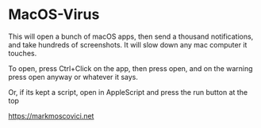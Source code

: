 # MacOS-Virus
This will open a bunch of macOS apps, then send a thousand notifications, and take hundreds of screenshots. It will slow down any mac computer it touches. 

To open, press Ctrl+Click on the app, then press open, and on the warning press open anyway or whatever it says.

Or, if its kept a script, open in AppleScript and press the run button at the top

https://markmoscovici.net
